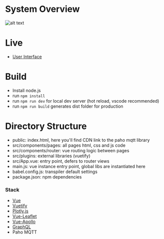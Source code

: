# System Overview
![alt text](https://raw.githubusercontent.com/Mjavala/muri/master/system.png)

# Live
-   [User Interface](https://muri-frontend.now.sh/#/)

# Build
-   Install node.js
-   run ``npm install``
-   run ``npm run dev`` for local dev server (hot reload, vscode recommended)
-   run ``npm run build`` generates dist folder for production

# Directory Structure
-   public: index.html, here you'll find CDN link to the paho mqtt library
-   src/components/pages: all pages html, css and js code
-   src/components/router: vue routing logic between pages
-   src/plugins: external libraries (vuetify)
-   src/App.vue: entry point, defers to router views
-   main.js: vue instance entry point, global libs are instantiated here
-   babel.config.js: transpiler default settings
-   package.json: npm dependencies

### Stack

-   [Vue](https://vuejs.org/v2/guide/)
-   [Vuetify](https://vuetifyjs.com/en/getting-started/quick-start/)
-   [Plotly.js](https://plotly.com/javascript/)
-   [Vue-Leaflet](https://vue2-leaflet.netlify.app/)
-   [Vue-Apollo](https://apollo.vuejs.org/)
-   [GraphQL](https://graphql.org/)
-   Paho MQTT